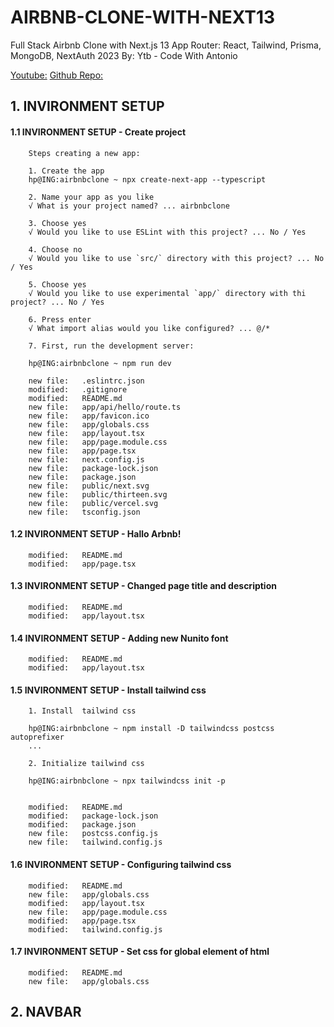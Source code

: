 # AIRBNB-CLONE-WITH-NEXT13
Full Stack Airbnb Clone with Next.js 13 App Router: React, Tailwind, Prisma, MongoDB, NextAuth 2023 By: Ytb - Code With Antonio

[Youtube:](https://www.youtube.com/watch?v=c_-b_isI4vg)
[Github Repo:](https://github.com/gurnitha/AIRBNB-CLONE-WITH-NEXT13) 



## 1. INVIRONMENT SETUP


#### 1.1 INVIRONMENT SETUP - Create project

        Steps creating a new app:

        1. Create the app
        hp@ING:airbnbclone ~ npx create-next-app --typescript
        
        2. Name your app as you like
        √ What is your project named? ... airbnbclone
        
        3. Choose yes
        √ Would you like to use ESLint with this project? ... No / Yes
        
        4. Choose no
        √ Would you like to use `src/` directory with this project? ... No / Yes
        
        5. Choose yes
        √ Would you like to use experimental `app/` directory with thi        project? ... No / Yes

        6. Press enter
        √ What import alias would you like configured? ... @/*

        7. First, run the development server:

        hp@ING:airbnbclone ~ npm run dev

        new file:   .eslintrc.json
        modified:   .gitignore
        modified:   README.md
        new file:   app/api/hello/route.ts
        new file:   app/favicon.ico
        new file:   app/globals.css
        new file:   app/layout.tsx
        new file:   app/page.module.css
        new file:   app/page.tsx
        new file:   next.config.js
        new file:   package-lock.json
        new file:   package.json
        new file:   public/next.svg
        new file:   public/thirteen.svg
        new file:   public/vercel.svg
        new file:   tsconfig.json


#### 1.2 INVIRONMENT SETUP - Hallo Arbnb!

        modified:   README.md
        modified:   app/page.tsx


#### 1.3 INVIRONMENT SETUP - Changed page title and description

        modified:   README.md
        modified:   app/layout.tsx


#### 1.4 INVIRONMENT SETUP - Adding new Nunito font

        modified:   README.md
        modified:   app/layout.tsx


#### 1.5 INVIRONMENT SETUP - Install tailwind css

        1. Install  tailwind css

        hp@ING:airbnbclone ~ npm install -D tailwindcss postcss autoprefixer
        ...

        2. Initialize tailwind css

        hp@ING:airbnbclone ~ npx tailwindcss init -p
        

        modified:   README.md
        modified:   package-lock.json
        modified:   package.json
        new file:   postcss.config.js
        new file:   tailwind.config.js


#### 1.6 INVIRONMENT SETUP - Configuring tailwind css

        modified:   README.md
        new file:   app/globals.css
        modified:   app/layout.tsx
        new file:   app/page.module.css
        modified:   app/page.tsx
        modified:   tailwind.config.js


#### 1.7 INVIRONMENT SETUP - Set css for global element of html

        modified:   README.md
        new file:   app/globals.css


## 2. NAVBAR